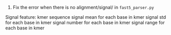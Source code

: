 1. Fix the error when there is no alignment/signal/ in `fast5_parser.py`

Signal feature:
kmer sequence
signal mean for each base in kmer
signal std for each base in kmer
signal number for each base in kmer
signal range for each base in kmer
